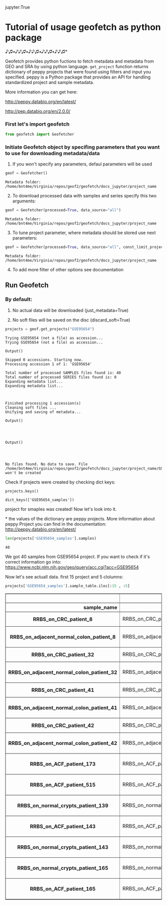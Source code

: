jupyter:True
# Tutorial of usage geofetch as python package

♪♫*•♪♪♫*•♪♪♫*•♪♪♫*•♪♪♫*

Geofetch provides python fuctions to fetch metadata and metadata from GEO and SRA by using python language. `get_project` function returns dictionary of peppy projects that were found using filters and input you specified.
 peppy is a Python package that provides an API for handling standardized project and sample metadata. 
 
More information you can get here:
 
http://peppy.databio.org/en/latest/

http://pep.databio.org/en/2.0.0/

### First let's import geofetch


```python
from geofetch import Geofetcher
```

### Initiate Geofetch object by specifing parameters that you want to use for downloading metadata/data

1) If you won't specify any parameters, defaul parameters will be used


```python
geof = Geofetcher()
```

```.output
Metadata folder: /home/bnt4me/Virginia/repos/geof2/geofetch/docs_jupyter/project_name

```

2) To download processed data with samples and series specify this two arguments:


```python
geof = Geofetcher(processed=True, data_source="all")
```

```.output
Metadata folder: /home/bnt4me/Virginia/repos/geof2/geofetch/docs_jupyter/project_name

```

3) To tune project parameter, where metadata should be stored use next parameters:


```python
geof = Geofetcher(processed=True, data_source="all", const_limit_project = 20, const_limit_discard = 500, attr_limit_truncate = 10000 )
```

```.output
Metadata folder: /home/bnt4me/Virginia/repos/geof2/geofetch/docs_jupyter/project_name

```

4) To add more filter of other options see documentation

## Run Geofetch

### By default: 
1) No actual data will be downloaded (just_metadata=True)

2) No soft files will be saved on the disc (discard_soft=True)


```python
projects = geof.get_projects("GSE95654")
```

```.output
Trying GSE95654 (not a file) as accession...
Trying GSE95654 (not a file) as accession...

```


    Output()


```.output
Skipped 0 accessions. Starting now.
Processing accession 1 of 1: 'GSE95654'

Total number of processed SAMPLES files found is: 40
Total number of processed SERIES files found is: 0
Expanding metadata list...
Expanding metadata list...

```


<pre style="white-space:pre;overflow-x:auto;line-height:normal;font-family:Menlo,'DejaVu Sans Mono',consolas,'Courier New',monospace"></pre>




<pre style="white-space:pre;overflow-x:auto;line-height:normal;font-family:Menlo,'DejaVu Sans Mono',consolas,'Courier New',monospace">
</pre>



```.output
Finished processing 1 accession(s)
Cleaning soft files ...
Unifying and saving of metadata... 

```


    Output()



<pre style="white-space:pre;overflow-x:auto;line-height:normal;font-family:Menlo,'DejaVu Sans Mono',consolas,'Courier New',monospace"></pre>




<pre style="white-space:pre;overflow-x:auto;line-height:normal;font-family:Menlo,'DejaVu Sans Mono',consolas,'Courier New',monospace">
</pre>




<pre style="white-space:pre;overflow-x:auto;line-height:normal;font-family:Menlo,'DejaVu Sans Mono',consolas,'Courier New',monospace">
</pre>




    Output()



<pre style="white-space:pre;overflow-x:auto;line-height:normal;font-family:Menlo,'DejaVu Sans Mono',consolas,'Courier New',monospace"></pre>




<pre style="white-space:pre;overflow-x:auto;line-height:normal;font-family:Menlo,'DejaVu Sans Mono',consolas,'Courier New',monospace">
</pre>




<pre style="white-space:pre;overflow-x:auto;line-height:normal;font-family:Menlo,'DejaVu Sans Mono',consolas,'Courier New',monospace">
</pre>



```.output
No files found. No data to save. File /home/bnt4me/Virginia/repos/geof2/geofetch/docs_jupyter/project_name/GSE95654_series/GSE95654_series.csv won't be created

```

Check if projects were created by checking dict keys:


```python
projects.keys()
```




    dict_keys(['GSE95654_samples'])



project for smaples was created! Now let's look into it.

\* the values of the dictionary are peppy projects. More information about peppy Project you can find in the documentation: http://peppy.databio.org/en/latest/


```python
len(projects['GSE95654_samples'].samples)
```




    40



We got 40 samples from GSE95654 project. If you want to check if it's correct information go into: https://www.ncbi.nlm.nih.gov/geo/query/acc.cgi?acc=GSE95654

Now let's see actuall data. first 15 project and 5 clolumns:


```python
projects['GSE95654_samples'].sample_table.iloc[:15 , :5]
```




<div>
<style scoped>
    .dataframe tbody tr th:only-of-type {
        vertical-align: middle;
    }

    .dataframe tbody tr th {
        vertical-align: top;
    }

    .dataframe thead th {
        text-align: right;
    }
</style>
<table border="1" class="dataframe">
  <thead>
    <tr style="text-align: right;">
      <th></th>
      <th>sample_name</th>
      <th>sample_library_strategy</th>
      <th>genome_build</th>
      <th>tissue</th>
      <th>sample_organism_ch1</th>
    </tr>
    <tr>
      <th>sample_name</th>
      <th></th>
      <th></th>
      <th></th>
      <th></th>
      <th></th>
    </tr>
  </thead>
  <tbody>
    <tr>
      <th>RRBS_on_CRC_patient_8</th>
      <td>RRBS_on_CRC_patient_8</td>
      <td>Bisulfite-Seq</td>
      <td>hg19</td>
      <td>primary tumor</td>
      <td>Homo sapiens</td>
    </tr>
    <tr>
      <th>RRBS_on_adjacent_normal_colon_patient_8</th>
      <td>RRBS_on_adjacent_normal_colon_patient_8</td>
      <td>Bisulfite-Seq</td>
      <td>hg19</td>
      <td>adjacent normal colon</td>
      <td>Homo sapiens</td>
    </tr>
    <tr>
      <th>RRBS_on_CRC_patient_32</th>
      <td>RRBS_on_CRC_patient_32</td>
      <td>Bisulfite-Seq</td>
      <td>hg19</td>
      <td>primary tumor</td>
      <td>Homo sapiens</td>
    </tr>
    <tr>
      <th>RRBS_on_adjacent_normal_colon_patient_32</th>
      <td>RRBS_on_adjacent_normal_colon_patient_32</td>
      <td>Bisulfite-Seq</td>
      <td>hg19</td>
      <td>adjacent normal colon</td>
      <td>Homo sapiens</td>
    </tr>
    <tr>
      <th>RRBS_on_CRC_patient_41</th>
      <td>RRBS_on_CRC_patient_41</td>
      <td>Bisulfite-Seq</td>
      <td>hg19</td>
      <td>primary tumor</td>
      <td>Homo sapiens</td>
    </tr>
    <tr>
      <th>RRBS_on_adjacent_normal_colon_patient_41</th>
      <td>RRBS_on_adjacent_normal_colon_patient_41</td>
      <td>Bisulfite-Seq</td>
      <td>hg19</td>
      <td>adjacent normal colon</td>
      <td>Homo sapiens</td>
    </tr>
    <tr>
      <th>RRBS_on_CRC_patient_42</th>
      <td>RRBS_on_CRC_patient_42</td>
      <td>Bisulfite-Seq</td>
      <td>hg19</td>
      <td>primary tumor</td>
      <td>Homo sapiens</td>
    </tr>
    <tr>
      <th>RRBS_on_adjacent_normal_colon_patient_42</th>
      <td>RRBS_on_adjacent_normal_colon_patient_42</td>
      <td>Bisulfite-Seq</td>
      <td>hg19</td>
      <td>adjacent normal colon</td>
      <td>Homo sapiens</td>
    </tr>
    <tr>
      <th>RRBS_on_ACF_patient_173</th>
      <td>RRBS_on_ACF_patient_173</td>
      <td>Bisulfite-Seq</td>
      <td>hg19</td>
      <td>aberrant crypt foci</td>
      <td>Homo sapiens</td>
    </tr>
    <tr>
      <th>RRBS_on_ACF_patient_515</th>
      <td>RRBS_on_ACF_patient_515</td>
      <td>Bisulfite-Seq</td>
      <td>hg19</td>
      <td>aberrant crypt foci</td>
      <td>Homo sapiens</td>
    </tr>
    <tr>
      <th>RRBS_on_normal_crypts_patient_139</th>
      <td>RRBS_on_normal_crypts_patient_139</td>
      <td>Bisulfite-Seq</td>
      <td>hg19</td>
      <td>normal colonic crypt</td>
      <td>Homo sapiens</td>
    </tr>
    <tr>
      <th>RRBS_on_ACF_patient_143</th>
      <td>RRBS_on_ACF_patient_143</td>
      <td>Bisulfite-Seq</td>
      <td>hg19</td>
      <td>aberrant crypt foci</td>
      <td>Homo sapiens</td>
    </tr>
    <tr>
      <th>RRBS_on_normal_crypts_patient_143</th>
      <td>RRBS_on_normal_crypts_patient_143</td>
      <td>Bisulfite-Seq</td>
      <td>hg19</td>
      <td>normal colonic crypt</td>
      <td>Homo sapiens</td>
    </tr>
    <tr>
      <th>RRBS_on_normal_crypts_patient_165</th>
      <td>RRBS_on_normal_crypts_patient_165</td>
      <td>Bisulfite-Seq</td>
      <td>hg19</td>
      <td>normal colonic crypt</td>
      <td>Homo sapiens</td>
    </tr>
    <tr>
      <th>RRBS_on_ACF_patient_165</th>
      <td>RRBS_on_ACF_patient_165</td>
      <td>Bisulfite-Seq</td>
      <td>hg19</td>
      <td>aberrant crypt foci</td>
      <td>Homo sapiens</td>
    </tr>
  </tbody>
</table>
</div>


